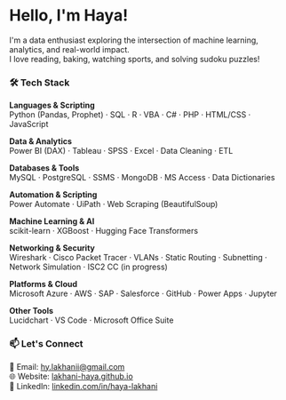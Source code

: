 # Hello, I'm Haya!

I'm a data enthusiast exploring the intersection of machine learning, analytics, and real-world impact.  
I love reading, baking, watching sports, and solving sudoku puzzles!

### 🛠️ Tech Stack

**Languages & Scripting**  
Python (Pandas, Prophet) · SQL · R · VBA · C# · PHP · HTML/CSS · JavaScript

**Data & Analytics**  
Power BI (DAX) · Tableau · SPSS · Excel · Data Cleaning · ETL

**Databases & Tools**  
MySQL · PostgreSQL · SSMS · MongoDB · MS Access · Data Dictionaries

**Automation & Scripting**  
Power Automate · UiPath · Web Scraping (BeautifulSoup)

**Machine Learning & AI**  
scikit-learn · XGBoost · Hugging Face Transformers

**Networking & Security**  
Wireshark · Cisco Packet Tracer · VLANs · Static Routing · Subnetting · Network Simulation · ISC2 CC (in progress)

**Platforms & Cloud**  
Microsoft Azure · AWS · SAP · Salesforce · GitHub · Power Apps · Jupyter

**Other Tools**  
Lucidchart · VS Code · Microsoft Office Suite

### 📫 Let's Connect

📧 Email: [hy.lakhanii@gmail.com](mailto:hy.lakhanii@gmail.com)  
🌐 Website: [lakhani-haya.github.io](https://lakhani-haya.github.io)  
💼 LinkedIn: [linkedin.com/in/haya-lakhani](https://www.linkedin.com/in/haya-lakhani/)
